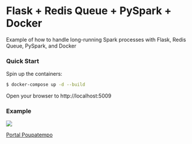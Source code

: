 # Flask + Redis Queue + PySpark + Docker

Example of how to handle long-running Spark processes with Flask, Redis Queue, PySpark, and Docker

### Quick Start

Spin up the containers:

```sh
$ docker-compose up -d --build
```

Open your browser to http://localhost:5009

### Example

![](app.png)

[Portal Poupatempo](evernote:///view/8221956/s75/7f944403-04cf-4e04-927a-a6da9c4e7114/7f944403-04cf-4e04-927a-a6da9c4e7114/)